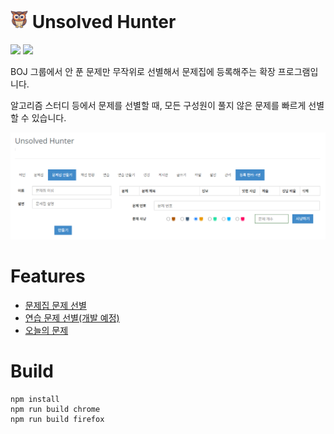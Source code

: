 # <img src="./app/icons/256.png" width="28" height="28"> Unsolved Hunter

[![](https://img.shields.io/badge/Firefox-0.1.0-orange?style=for-the-badge&logo=firefox)](https://addons.mozilla.org/ko/firefox/addon/unsolved-hunter/) [![](https://img.shields.io/badge/Chrome-0.1.0-blue?style=for-the-badge&logo=google-chrome)](https://chromewebstore.google.com/detail/unsolved-hunter/fnfkipioecdmbajenchohnhkanmliiga?authuser=0&hl=ko)

BOJ 그룹에서 안 푼 문제만 무작위로 선별해서 문제집에 등록해주는 확장 프로그램입니다.

알고리즘 스터디 등에서 문제를 선별할 때, 모든 구성원이 풀지 않은 문제를 빠르게 선별할 수 있습니다.

![workbook](./docs/images/workbook.png)

# Features

- [문제집 문제 선별](./docs/instructions/workbook.md)
- [연습 문제 선별(개발 예정)](#)
- [오늘의 문제](./docs/instructions/daily-hunting.md)

# Build

```
npm install
npm run build chrome
npm run build firefox
```
